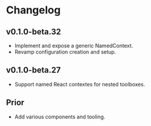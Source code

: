 # Changelog

## v0.1.0-beta.32

- Implement and expose a generic NamedContext.
- Revamp configuration creation and setup.

## v0.1.0-beta.27

- Support named React contextes for nested toolboxes.

## Prior

- Add various components and tooling.
